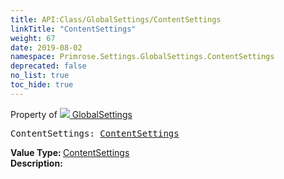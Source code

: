 ```yaml
---
title: API:Class/GlobalSettings/ContentSettings
linkTitle: "ContentSettings"
weight: 67
date: 2019-08-02
namespace: Primrose.Settings.GlobalSettings.ContentSettings
deprecated: false
no_list: true
toc_hide: true
---
```

Property of <a href="/docs/api-reference/Class/GlobalSettings"><img src="/icons/silk/folder_config.png"/>&nbsp;GlobalSettings</a>
<pre class="method-declaration">
ContentSettings: <a class="type" href="/docs/api-reference/Class/ContentSettings">ContentSettings</a></pre>
<b>Value Type: </b>
<a class="type" href="/docs/api-reference/Class/ContentSettings">ContentSettings</a>
<br/>
<b>Description: </b>